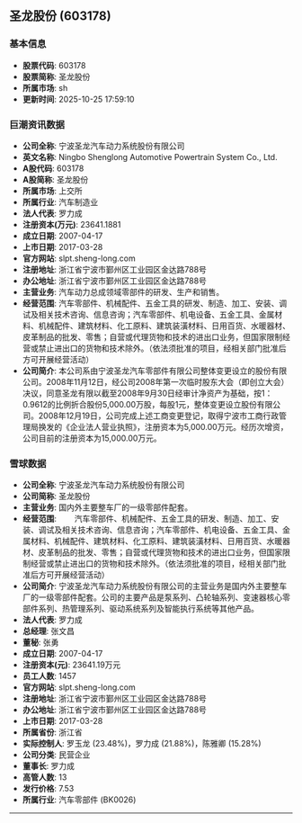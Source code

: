 ## 圣龙股份 (603178)

### 基本信息

- **股票代码**: 603178
- **股票简称**: 圣龙股份
- **所属市场**: sh
- **更新时间**: 2025-10-25 17:59:10

### 巨潮资讯数据

- **公司全称**: 宁波圣龙汽车动力系统股份有限公司
- **英文名称**: Ningbo Shenglong Automotive Powertrain System Co., Ltd.
- **A股代码**: 603178
- **A股简称**: 圣龙股份
- **所属市场**: 上交所
- **所属行业**: 汽车制造业
- **法人代表**: 罗力成
- **注册资本(万元)**: 23641.1881
- **成立日期**: 2007-04-17
- **上市日期**: 2017-03-28
- **官方网站**: slpt.sheng-long.com
- **注册地址**: 浙江省宁波市鄞州区工业园区金达路788号
- **办公地址**: 浙江省宁波市鄞州区工业园区金达路788号
- **主营业务**: 汽车动力总成领域零部件的研发、生产和销售。
- **经营范围**: 汽车零部件、机械配件、五金工具的研发、制造、加工、安装、调试及相关技术咨询、信息咨询；汽车零部件、机电设备、五金工具、金属材料、机械配件、建筑材料、化工原料、建筑装潢材料、日用百货、水暖器材、皮革制品的批发、零售；自营或代理货物和技术的进出口业务，但国家限制经营或禁止进出口的货物和技术除外。（依法须批准的项目，经相关部门批准后方可开展经营活动）
- **公司简介**: 本公司系由宁波圣龙汽车零部件有限公司整体变更设立的股份有限公司。2008年11月12日，经公司2008年第一次临时股东大会（即创立大会）决议，同意圣龙有限以截至2008年9月30日经审计净资产为基础，按1：0.9612的比例折合股份5,000.00万股，每股1元，整体变更设立股份有限公司。2008年12月19日，公司完成上述工商变更登记，取得宁波市工商行政管理局换发的《企业法人营业执照》，注册资本为5,000.00万元。经历次增资，公司目前的注册资本为15,000.00万元。

### 雪球数据

- **公司全称**: 宁波圣龙汽车动力系统股份有限公司
- **公司简称**: 圣龙股份
- **主营业务**: 国内外主要整车厂的一级零部件配套。
- **经营范围**: 　　汽车零部件、机械配件、五金工具的研发、制造、加工、安装、调试及相关技术咨询、信息咨询；汽车零部件、机电设备、五金工具、金属材料、机械配件、建筑材料、化工原料、建筑装潢材料、日用百货、水暖器材、皮革制品的批发、零售；自营或代理货物和技术的进出口业务，但国家限制经营或禁止进出口的货物和技术除外。（依法须批准的项目，经相关部门批准后方可开展经营活动）
- **公司简介**: 宁波圣龙汽车动力系统股份有限公司的主营业务是国内外主要整车厂的一级零部件配套。公司的主要产品是泵系列、凸轮轴系列、变速器核心零部件系列、热管理系列、驱动系统系列及智能执行系统等其他产品。
- **法人代表**: 罗力成
- **总经理**: 张文昌
- **董秘**: 张勇
- **成立日期**: 2007-04-17
- **注册资本(元)**: 23641.19万元
- **员工人数**: 1457
- **官方网站**: slpt.sheng-long.com
- **注册地址**: 浙江省宁波市鄞州区工业园区金达路788号
- **办公地址**: 浙江省宁波市鄞州区工业园区金达路788号
- **上市日期**: 2017-03-28
- **所属省份**: 浙江省
- **实际控制人**: 罗玉龙 (23.48%)，罗力成 (21.88%)，陈雅卿 (15.28%)
- **公司分类**: 民营企业
- **董事长**: 罗力成
- **高管人数**: 13
- **发行价格**: 7.53
- **所属行业**: 汽车零部件 (BK0026)

---